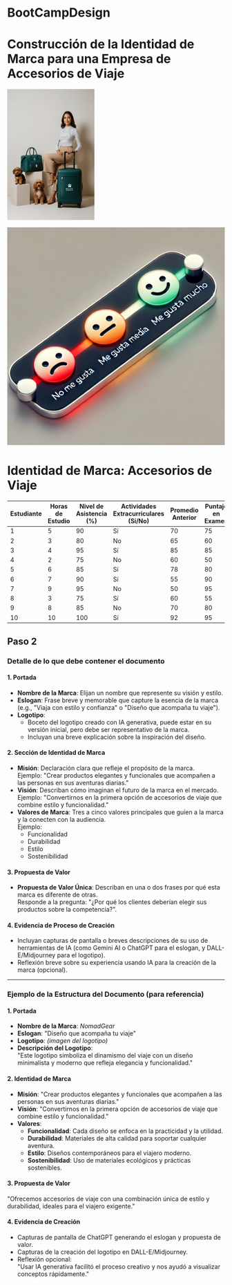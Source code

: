 # BootCampDesign

# Construcción de la Identidad de Marca para una Empresa de Accesorios de Viaje


<img src="https://github.com/Scr1ptechnick/DesignFashion/blob/main/Dama_con_maletas_DesignFashion.jpg?raw=true" width="40%" height="40%"/>

![Imagen Moda](https://raw.githubusercontent.com/Scr1ptechnick/DesignFashion/refs/heads/main/Prueba_DesignFashion.webp)



# Identidad de Marca: Accesorios de Viaje

| Estudiante | Horas de Estudio | Nivel de Asistencia (%) | Actividades Extracurriculares (Sí/No) | Promedio Anterior | Puntaje en Examen |
|------------|------------------|--------------------------|---------------------------------------|-------------------|-------------------|
| 1          | 5                | 90                       | Sí                                    | 70                | 75                |
| 2          | 3                | 80                       | No                                    | 65                | 60                |
| 3          | 4                | 95                       | Sí                                    | 85                | 85                |
| 4          | 2                | 75                       | No                                    | 60                | 50                |
| 5          | 6                | 85                       | Sí                                    | 78                | 80                |
| 6          | 7                | 90                       | Sí                                    | 55                | 90                |
| 7          | 9                | 95                       | No                                    | 50                | 95                |
| 8          | 3                | 75                       | Sí                                    | 60                | 55                |
| 9          | 8                | 85                       | No                                    | 70                | 80                |
| 10         | 10               | 100                      | Sí                                    | 92                | 95                |


## Paso 2

### Detalle de lo que debe contener el documento

#### 1. Portada
- **Nombre de la Marca**: Elijan un nombre que represente su visión y estilo.
- **Eslogan**: Frase breve y memorable que capture la esencia de la marca (e.g., "Viaja con estilo y confianza" o "Diseño que acompaña tu viaje").
- **Logotipo**:
  - Boceto del logotipo creado con IA generativa, puede estar en su versión inicial, pero debe ser representativo de la marca.
  - Incluyan una breve explicación sobre la inspiración del diseño.

#### 2. Sección de Identidad de Marca
- **Misión**: Declaración clara que refleje el propósito de la marca.  
  Ejemplo: "Crear productos elegantes y funcionales que acompañen a las personas en sus aventuras diarias."
- **Visión**: Describan cómo imaginan el futuro de la marca en el mercado.  
  Ejemplo: "Convertirnos en la primera opción de accesorios de viaje que combine estilo y funcionalidad."
- **Valores de Marca**: Tres a cinco valores principales que guíen a la marca y la conecten con la audiencia.  
  Ejemplo:
  - Funcionalidad
  - Durabilidad
  - Estilo
  - Sostenibilidad

#### 3. Propuesta de Valor
- **Propuesta de Valor Única**: Describan en una o dos frases por qué esta marca es diferente de otras.  
  Responde a la pregunta: "¿Por qué los clientes deberían elegir sus productos sobre la competencia?".

#### 4. Evidencia de Proceso de Creación
- Incluyan capturas de pantalla o breves descripciones de su uso de herramientas de IA (como Gemini AI o ChatGPT para el eslogan, y DALL-E/Midjourney para el logotipo).
- Reflexión breve sobre su experiencia usando IA para la creación de la marca (opcional).

---

### Ejemplo de la Estructura del Documento (para referencia)

#### 1. Portada
- **Nombre de la Marca**: *NomadGear*  
- **Eslogan**: "Diseño que acompaña tu viaje"  
- **Logotipo**: *(imagen del logotipo)*  
- **Descripción del Logotipo**:  
  "Este logotipo simboliza el dinamismo del viaje con un diseño minimalista y moderno que refleja elegancia y funcionalidad."

#### 2. Identidad de Marca
- **Misión**: "Crear productos elegantes y funcionales que acompañen a las personas en sus aventuras diarias."
- **Visión**: "Convertirnos en la primera opción de accesorios de viaje que combine estilo y funcionalidad."
- **Valores**:  
  - **Funcionalidad**: Cada diseño se enfoca en la practicidad y la utilidad.  
  - **Durabilidad**: Materiales de alta calidad para soportar cualquier aventura.  
  - **Estilo**: Diseños contemporáneos para el viajero moderno.  
  - **Sostenibilidad**: Uso de materiales ecológicos y prácticas sostenibles.

#### 3. Propuesta de Valor
"Ofrecemos accesorios de viaje con una combinación única de estilo y durabilidad, ideales para el viajero exigente."

#### 4. Evidencia de Creación
- Capturas de pantalla de ChatGPT generando el eslogan y propuesta de valor.  
- Capturas de la creación del logotipo en DALL-E/Midjourney.  
- Reflexión opcional:  
  "Usar IA generativa facilitó el proceso creativo y nos ayudó a visualizar conceptos rápidamente."
